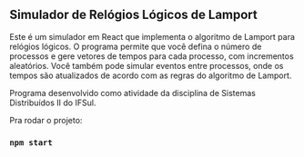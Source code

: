 ## Simulador de Relógios Lógicos de Lamport 

Este é um simulador em React que implementa o algoritmo de Lamport para relógios lógicos. O programa permite que você defina o número de processos e gere vetores de tempos para cada processo, com incrementos aleatórios. Você também pode simular eventos entre processos, onde os tempos são atualizados de acordo com as regras do algoritmo de Lamport.

Programa desenvolvido como atividade da disciplina de Sistemas Distribuídos II do IFSul.

Pra rodar o projeto:

### `npm start`
